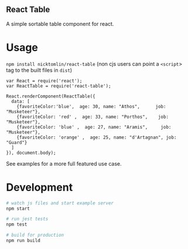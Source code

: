 React Table
---

A simple sortable table component for react.

# Usage

`npm install nicktomlin/react-table` (non cjs users can point a `<script`> tag to the built files in `dist`)

```javasript
var React = require('react');
var ReactTable = require('react-table');

React.renderComponent(ReactTable({
  data: [
    {favoriteColor:'blue',  age: 30, name: "Athos",      job: "Musketeer"},
    {favoriteColor: 'red' ,  age: 33, name: "Porthos",    job: "Musketeer"},
    {favoriteColor: 'blue' ,  age: 27, name: "Aramis",     job: "Musketeer"},
    {favoriteColor: 'orange' ,  age: 25, name: "d'Artagnan", job: "Guard"}
  ]
}), document.body);
```

See examples for a more full featured use case.

# Development

```bash
# watch js files and start example server
npm start

# run jest tests
npm test

# build for production
npm run build
```
